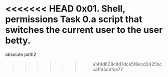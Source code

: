 <<<<<<< HEAD
0x01. Shell, permissions
Task 0.a script that switches the current user to the user betty.
=======
absolute path2
>>>>>>> a144d608c8d7dce5f8ecd3425bcca1fd5ddfce77
